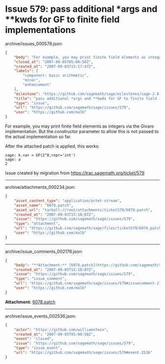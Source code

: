 # Issue 579: pass additional *args and **kwds for GF to finite field implementations

archive/issues_000579.json:
```json
{
    "body": "For example, you may print finite field elements as integers via the Givaro implementation. But the constructor parameter to allow this is not passed to the actual implementation so far.\n\nAfter the attached patch is applied, this works:\n\n```\nsage: k.<a> = GF(2^8,repr='int')\nsage: a\n2\n```\n\nIssue created by migration from https://trac.sagemath.org/ticket/579\n\n",
    "closed_at": "2007-09-05T05:00:50Z",
    "created_at": "2007-09-03T15:17:47Z",
    "labels": [
        "component: basic arithmetic",
        "minor",
        "enhancement"
    ],
    "milestone": "https://github.com/sagemath/sage/milestones/sage-2.8.4",
    "title": "pass additional *args and **kwds for GF to finite field implementations",
    "type": "issue",
    "url": "https://github.com/sagemath/sage/issues/579",
    "user": "https://github.com/malb"
}
```
For example, you may print finite field elements as integers via the Givaro implementation. But the constructor parameter to allow this is not passed to the actual implementation so far.

After the attached patch is applied, this works:

```
sage: k.<a> = GF(2^8,repr='int')
sage: a
2
```

Issue created by migration from https://trac.sagemath.org/ticket/579





---

archive/attachments_000234.json:
```json
{
    "asset_content_type": "application/octet-stream",
    "asset_name": "6078.patch",
    "asset_url": "tarball://root/attachments/ticket579/6078.patch",
    "created_at": "2007-09-03T15:18:07Z",
    "issue": "https://github.com/sagemath/sage/issues/579",
    "type": "attachment",
    "url": "https://github.com/sagemath/sage/files/ticket579/6078.patch",
    "user": "https://github.com/malb"
}
```



---

archive/issue_comments_002176.json:
```json
{
    "body": "**Attachment:** [6078.patch](https://github.com/sagemath/sage/files/ticket579/6078.patch)",
    "created_at": "2007-09-03T15:18:07Z",
    "issue": "https://github.com/sagemath/sage/issues/579",
    "type": "issue_comment",
    "url": "https://github.com/sagemath/sage/issues/579#issuecomment-2176",
    "user": "https://github.com/malb"
}
```

**Attachment:** [6078.patch](https://github.com/sagemath/sage/files/ticket579/6078.patch)



---

archive/issue_events_002536.json:
```json
{
    "actor": "https://github.com/williamstein",
    "created_at": "2007-09-05T05:00:50Z",
    "event": "closed",
    "issue": "https://github.com/sagemath/sage/issues/579",
    "type": "issue_event",
    "url": "https://github.com/sagemath/sage/issues/579#event-2536"
}
```
